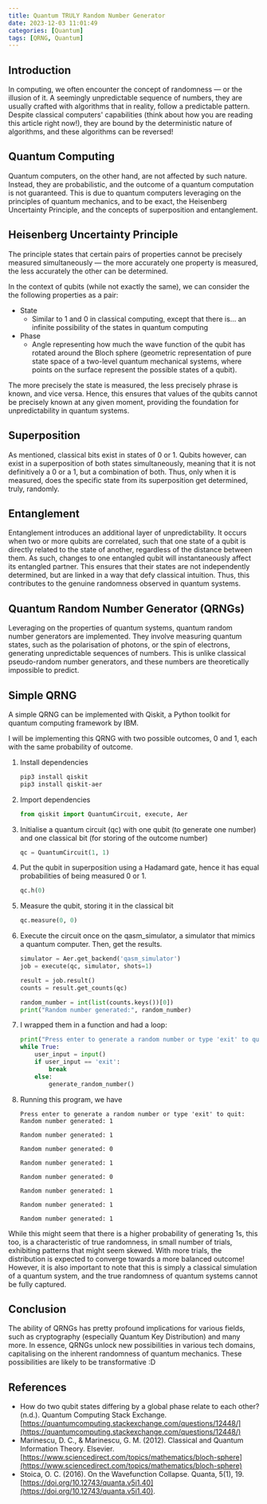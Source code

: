 ```yaml
---
title: Quantum TRULY Random Number Generator
date: 2023-12-03 11:01:49
categories: [Quantum]
tags: [QRNG, Quantum]
---
```


## Introduction

In computing, we often encounter the concept of randomness — or the illusion of it. A seemingly unpredictable sequence
of numbers, they are usually crafted with algorithms that in reality, follow a predictable pattern.
Despite classical computers' capabilities (think about how you are reading this article right now!), they are bound by
the deterministic nature of algorithms, and these algorithms can be reversed!

## Quantum Computing

Quantum computers, on the other hand, are not affected by such nature. Instead, they are probabilistic, and the outcome
of a quantum computation is not guaranteed.
This is due to quantum computers leveraging on the principles of quantum mechanics, and to be exact, the Heisenberg
Uncertainty Principle, and the concepts of superposition and entanglement.

## Heisenberg Uncertainty Principle

The principle states that certain pairs of properties cannot be precisely measured simultaneously — the more accurately
one property is measured, the less accurately the other can be determined.

In the context of qubits (while not exactly the same), we can consider the the following properties as a pair:

- State
  - Similar to 1 and 0 in classical computing, except that there is... an infinite possibility of the states in quantum
    computing
- Phase
  - Angle representing how much the wave function of the qubit has rotated around the Bloch sphere (geometric
    representation of pure state space of a two-level quantum mechanical systems, where points on the surface represent
    the possible states of a qubit).

The more precisely the state is measured, the less precisely phrase is known, and vice versa.
Hence, this ensures that values of the qubits cannot be precisely known at any given moment, providing the foundation
for unpredictability in quantum systems.

## Superposition

As mentioned, classical bits exist in states of 0 or 1. Qubits however, can exist in a superposition of both states
simultaneously, meaning that it is not definitively a 0 or a 1, but a combination of both.
Thus, only when it is measured, does the specific state from its superposition get determined, truly, randomly.

## Entanglement

Entanglement introduces an additional layer of unpredictability. It occurs when two or more qubits are correlated, such
that one state of a qubit is directly related to the state of another, regardless of the distance between them.
As such, changes to one entangled qubit will instantaneously affect its entangled partner. This ensures that their
states are not independently determined, but are linked in a way that defy classical intuition. Thus, this contributes
to the genuine randomness observed in quantum systems.

## Quantum Random Number Generator (QRNGs)

Leveraging on the properties of quantum systems, quantum random number generators are implemented. They involve
measuring quantum states, such as the polarisation of photons, or the spin of electrons, generating unpredictable
sequences of numbers.
This is unlike classical pseudo-random number generators, and these numbers are theoretically impossible to predict.

## Simple QRNG

A simple QRNG can be implemented with Qiskit, a Python toolkit for quantum computing framework by IBM.

I will be implementing this QRNG with two possible outcomes, 0 and 1, each with the same probability of outcome.

1. Install dependencies
    ```bash
    pip3 install qiskit
    pip3 install qiskit-aer
    ```

2. Import dependencies
    ```py
    from qiskit import QuantumCircuit, execute, Aer
    ```

3. Initialise a quantum circuit (qc) with one qubit (to generate one number) and one classical bit (for storing of the
   outcome number)
    ```py
    qc = QuantumCircuit(1, 1)
    ```

4. Put the qubit in superposition using a Hadamard gate, hence it has equal probabilities of being measured 0 or 1.
    ```py
    qc.h(0)
    ```

5. Measure the qubit, storing it in the classical bit
    ```py
    qc.measure(0, 0)
    ```

6. Execute the circuit once on the qasm_simulator, a simulator that mimics a quantum computer. Then, get the results.
    ```py
    simulator = Aer.get_backend('qasm_simulator')
    job = execute(qc, simulator, shots=1)

    result = job.result()
    counts = result.get_counts(qc)

    random_number = int(list(counts.keys())[0])
    print("Random number generated:", random_number)    
    ```

7. I wrapped them in a function and had a loop:

    ```py
    print("Press enter to generate a random number or type 'exit' to quit: ")
    while True:
        user_input = input()
        if user_input == 'exit':
            break
        else:
            generate_random_number()
    ```

8. Running this program, we have
    ```
    Press enter to generate a random number or type 'exit' to quit: 
    Random number generated: 1

    Random number generated: 1

    Random number generated: 0

    Random number generated: 1

    Random number generated: 0

    Random number generated: 1

    Random number generated: 1

    Random number generated: 1
    ```

While this might seem that there is a higher probability of generating 1s, this too, is a characteristic of true
randomness, in small number of trials, exhibiting patterns that might seem skewed.
With more trials, the distribution is expected to converge towards a more balanced outcome! However, it is also
important to note that this is simply a classical simulation of a quantum system, and the true randomness of quantum
systems cannot be fully captured.

## Conclusion

The ability of QRNGs has pretty profound implications for various fields, such as cryptography (especially Quantum Key
Distribution) and many more.
In essence, QRNGs unlock new possibilities in various tech domains, capitalising on the inherent randomness of quantum
mechanics. These possibilities are likely to be transformative :D

## References

- How do two qubit states differing by a global phase relate to each other? (n.d.). Quantum Computing Stack
  Exchange. [https://quantumcomputing.stackexchange.com/questions/12448/](https://quantumcomputing.stackexchange.com/questions/12448/)
- Marinescu, D. C., & Marinescu, G. M. (2012). Classical and Quantum Information Theory.
  Elsevier. [https://www.sciencedirect.com/topics/mathematics/bloch-sphere](https://www.sciencedirect.com/topics/mathematics/bloch-sphere)
- Stoica, O. C. (2016). On the Wavefunction Collapse. Quanta, 5(1),
  19. [https://doi.org/10.12743/quanta.v5i1.40](https://doi.org/10.12743/quanta.v5i1.40).
